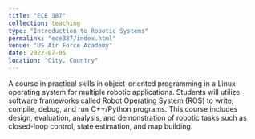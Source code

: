 ```yaml
---
title: "ECE 387"
collection: teaching
type: "Introduction to Robotic Systems"
permalink: "ece387/index.html"
venue: "US Air Force Academy"
date: 2022-07-05
location: "City, Country"
---
```


A course in practical skills in object-oriented programming in a Linux operating system for multiple robotic applications. Students will utilize software frameworks called Robot Operating System (ROS) to write, compile, debug, and run C++/Python programs.  This course includes design, evaluation, analysis, and demonstration of robotic tasks such as closed-loop control, state estimation, and map building.
